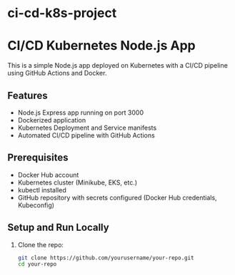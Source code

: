 # ci-cd-k8s-project
# CI/CD Kubernetes Node.js App

This is a simple Node.js app deployed on Kubernetes with a CI/CD pipeline using GitHub Actions and Docker.

## Features

- Node.js Express app running on port 3000
- Dockerized application
- Kubernetes Deployment and Service manifests
- Automated CI/CD pipeline with GitHub Actions

## Prerequisites

- Docker Hub account
- Kubernetes cluster (Minikube, EKS, etc.)
- kubectl installed
- GitHub repository with secrets configured (Docker Hub credentials, Kubeconfig)

## Setup and Run Locally

1. Clone the repo:

   ```bash
   git clone https://github.com/yourusername/your-repo.git
   cd your-repo
